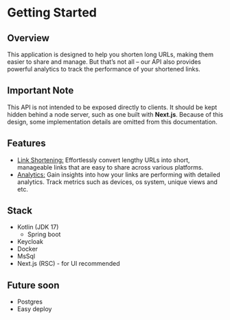 # Getting Started

## Overview
This application is designed to help you shorten long URLs, making them easier to share and manage.
But that’s not all – our API also provides powerful analytics to track the performance of your shortened 
links.

## Important Note
This API is not intended to be exposed directly to clients. It should be kept hidden behind a
node server, such as one built with **Next.js**. Because of this design, some implementation details
are omitted from this documentation.

## Features
- <u>Link Shortening:</u> Effortlessly convert lengthy URLs into short, manageable links that are easy to share across various platforms.
- <u>Analytics:</u> Gain insights into how your links are performing with detailed analytics. Track metrics such as devices, os system, unique views and etc.

## Stack
- Kotlin (JDK 17)
  - Spring boot
- Keycloak
- Docker
- MsSql
- Next.js (RSC) - for UI recommended

## Future soon
- Postgres
- Easy deploy